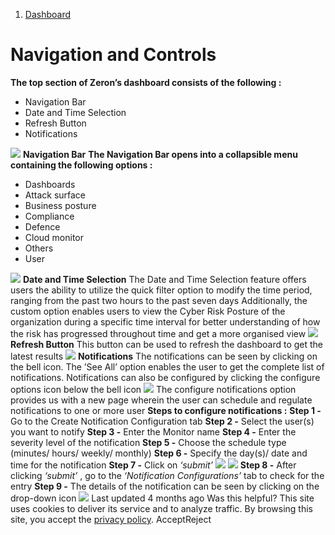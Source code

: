   1. [Dashboard](https://docs.zeron.one/cyber-risk-posture-management-platform-cprm/dashboard)


# Navigation and Controls
**The top section of Zeron’s dashboard consists of the following :**
  * Navigation Bar
  * Date and Time Selection
  * Refresh Button
  * Notifications


![](https://docs.zeron.one/~gitbook/image?url=https%3A%2F%2F2854935529-files.gitbook.io%2F%7E%2Ffiles%2Fv0%2Fb%2Fgitbook-x-prod.appspot.com%2Fo%2Fspaces%252FvyU3NMiz2Rw6Y9PJdkUQ%252Fuploads%252F7Bfv5nh0JtKpqOQO3sSn%252FNavigation-and-Controls-ec430dbcf81a20e0757acfbfd5f12d11-2.png%3Falt%3Dmedia%26token%3D1cbfed2f-2aa0-44bb-8496-fe77d8b83c3c&width=768&dpr=4&quality=100&sign=226e13a5&sv=2)
**Navigation Bar**[](https://docs.zeron.one/cyber-risk-posture-management-platform-cprm/dashboard/navigation-and-controls#navigation-bar)
**The Navigation Bar opens into a collapsible menu containing the following options :**
  * Dashboards
  * Attack surface
  * Business posture
  * Compliance
  * Defence
  * Cloud monitor
  * Others
  * User


![](https://docs.zeron.one/~gitbook/image?url=https%3A%2F%2F2854935529-files.gitbook.io%2F%7E%2Ffiles%2Fv0%2Fb%2Fgitbook-x-prod.appspot.com%2Fo%2Fspaces%252FvyU3NMiz2Rw6Y9PJdkUQ%252Fuploads%252Fq9AiYkYAb8UhEkZEjOQC%252FExpanded-Menu-400b86e06f8bf2d4e02400c354bcd4c0-2.png%3Falt%3Dmedia%26token%3Dd2dcec0a-2a33-4d70-b728-b1c3e768b7e7&width=300&dpr=4&quality=100&sign=e06324fb&sv=2)
**Date and Time Selection**[](https://docs.zeron.one/cyber-risk-posture-management-platform-cprm/dashboard/navigation-and-controls#date-and-time-selection)
The Date and Time Selection feature offers users the ability to utilize the quick filter option to modify the time period, ranging from the past two hours to the past seven days
Additionally, the custom option enables users to view the Cyber Risk Posture of the organization during a specific time interval for better understanding of how the risk has progressed throughout time and get a more organised view 
![](https://docs.zeron.one/~gitbook/image?url=https%3A%2F%2F2854935529-files.gitbook.io%2F%7E%2Ffiles%2Fv0%2Fb%2Fgitbook-x-prod.appspot.com%2Fo%2Fspaces%252FvyU3NMiz2Rw6Y9PJdkUQ%252Fuploads%252FJ5Hgt2267iy0qlYse8JM%252FDate-and-Time-Selection-9343d109015211cb90affdfb5709ee4b.png%3Falt%3Dmedia%26token%3Df7170731-cfbe-434b-8ca8-f06fc10eabe5&width=300&dpr=4&quality=100&sign=c9e0a811&sv=2)
**Refresh Button**[](https://docs.zeron.one/cyber-risk-posture-management-platform-cprm/dashboard/navigation-and-controls#refresh-button)
This button can be used to refresh the dashboard to get the latest results
![](https://docs.zeron.one/~gitbook/image?url=https%3A%2F%2F2854935529-files.gitbook.io%2F%7E%2Ffiles%2Fv0%2Fb%2Fgitbook-x-prod.appspot.com%2Fo%2Fspaces%252FvyU3NMiz2Rw6Y9PJdkUQ%252Fuploads%252FItVHZmEsN2s3FdBmrB7F%252FRefresh-button-ec430dbcf81a20e0757acfbfd5f12d11.png%3Falt%3Dmedia%26token%3D0789bb93-680f-48e7-9216-dba5b9219219&width=300&dpr=4&quality=100&sign=aacbd25&sv=2)
**Notifications** [](https://docs.zeron.one/cyber-risk-posture-management-platform-cprm/dashboard/navigation-and-controls#notifications)
The notifications can be seen by clicking on the bell icon. The ’See All’ option enables the user to get the complete list of notifications. Notifications can also be configured by clicking the configure options icon below the bell icon
![](https://docs.zeron.one/~gitbook/image?url=https%3A%2F%2F2854935529-files.gitbook.io%2F%7E%2Ffiles%2Fv0%2Fb%2Fgitbook-x-prod.appspot.com%2Fo%2Fspaces%252FvyU3NMiz2Rw6Y9PJdkUQ%252Fuploads%252FL9bC0sRFwO6YMVTF0Qru%252FNotifications-6453bc1341577de582c2f11685b7daf1.png%3Falt%3Dmedia%26token%3D64aef481-7807-442f-be2f-c2152e49882c&width=300&dpr=4&quality=100&sign=ba1b1a13&sv=2)
The configure notifications option provides us with a new page wherein the user can schedule and regulate notifications to one or more user
**Steps to configure notifications :**
**Step 1 -** Go to the Create Notification Configuration tab
**Step 2 -** Select the user(s) you want to notify
**Step 3 -** Enter the Monitor name
**Step 4 -** Enter the severity level of the notification
**Step 5 -** Choose the schedule type (minutes/ hours/ weekly/ monthly)
**Step 6 -** Specify the day(s)/ date and time for the notification
**Step 7 -** Click on _‘submit’_
![](https://docs.zeron.one/~gitbook/image?url=https%3A%2F%2F2854935529-files.gitbook.io%2F%7E%2Ffiles%2Fv0%2Fb%2Fgitbook-x-prod.appspot.com%2Fo%2Fspaces%252FvyU3NMiz2Rw6Y9PJdkUQ%252Fuploads%252F7AVoleJfOQ9XfrWIejCF%252FConfigure-Notifications-1-debe08bcc1ce9c0ed16d26c64ba215b0.png%3Falt%3Dmedia%26token%3D93cdca88-4366-489c-8b1e-3995d282fb8d&width=300&dpr=4&quality=100&sign=58657acb&sv=2)
![](https://docs.zeron.one/~gitbook/image?url=https%3A%2F%2F2854935529-files.gitbook.io%2F%7E%2Ffiles%2Fv0%2Fb%2Fgitbook-x-prod.appspot.com%2Fo%2Fspaces%252FvyU3NMiz2Rw6Y9PJdkUQ%252Fuploads%252F8bKKTr6SISVmxzOnucD1%252FConfigure-Notifications-2-1842ef994839ea455a7499ff69d03048.png%3Falt%3Dmedia%26token%3Ddfad9fc3-4cb2-4bca-843e-0928e81ce7b4&width=300&dpr=4&quality=100&sign=619a2881&sv=2)
**Step 8 -** After clicking _‘submit’_ , go to the _‘Notification Configurations’_ tab to check for the entry
**Step 9 -** The details of the notification can be seen by clicking on the drop-down icon
![](https://docs.zeron.one/~gitbook/image?url=https%3A%2F%2F2854935529-files.gitbook.io%2F%7E%2Ffiles%2Fv0%2Fb%2Fgitbook-x-prod.appspot.com%2Fo%2Fspaces%252FvyU3NMiz2Rw6Y9PJdkUQ%252Fuploads%252FVx4oOAJuoilMHqrZ0sJ3%252FConfigure-Notifications-3-acd46beb167dc833bbec42db9586743d.png%3Falt%3Dmedia%26token%3D61cad0ad-edcc-4ec4-ae74-f04559429567&width=300&dpr=4&quality=100&sign=c7837569&sv=2)
Last updated 4 months ago
Was this helpful?
This site uses cookies to deliver its service and to analyze traffic. By browsing this site, you accept the [privacy policy](https://zeron.one/privacy-policy/).
AcceptReject
